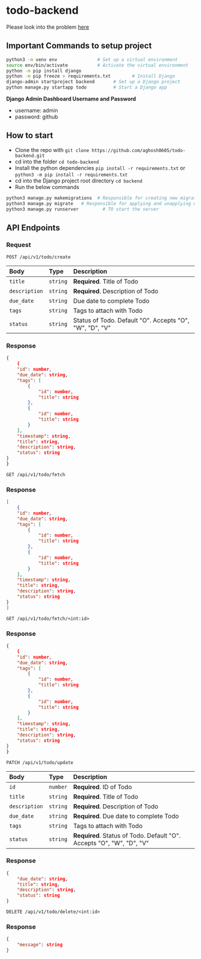 # todo-backend

Please look into the problem [here](./Problem.pdf)

## Important Commands to setup project

```bash
python3 -m venv env               # Set up a virtual environment
source env/bin/activate           #	Activate the virtual environment
python -m pip install django
python -m pip freeze > requirements.txt        # Install Django
django-admin startproject backend       # Set up a Django project
python manage.py startapp todo          # Start a Django app
```

**Django Admin Dashboard Username and Password**

- username: admin
- password: github

## How to start

- Clone the repo with `git clone https://github.com/aghosh0605/todo-backend.git`
- cd into the folder `cd todo-backend`
- Install the python dependencies `pip install -r requirements.txt` or `python3 -m pip install -r requirements.txt`
- cd into the Django project root directory `cd backend`
- Run the below commands

```bash
python3 manage.py makemigrations  # Responsible for creating new migrations based on the changes you have made to your models
python3 manage.py migrate   # Responsible for applying and unapplying migrations.
python3 manage.py runserver         # TO start the server
```

## API Endpoints

### Request

`POST /api/v1/todo/create`

| Body          | Type     | Description                                             |
| :------------ | :------- | :------------------------------------------------------ |
| `title`       | `string` | **Required**. Title of Todo                             |
| `description` | `string` | **Required**. Description of Todo                       |
| `due_date`    | `string` | Due date to complete Todo                               |
| `tags`        | `string` | Tags to attach with Todo                                |
| `status`      | `string` | Status of Todo. Default "O". Accepts "O", "W", "D", "V" |

### Response

```JSON
{
    {
    "id": number,
    "due_date": string,
    "tags": [
        {
            "id": number,
            "title": string
        },
        {
            "id": number,
            "title": string
        }
    ],
    "timestamp": string,
    "title": string,
    "description": string,
    "status": string
}
}
```

`GET /api/v1/todo/fetch`

### Response

```JSON
[
    {
    "id": number,
    "due_date": string,
    "tags": [
        {
            "id": number,
            "title": string
        },
        {
            "id": number,
            "title": string
        }
    ],
    "timestamp": string,
    "title": string,
    "description": string,
    "status": string
}
]
```

`GET /api/v1/todo/fetch/<int:id>`

### Response

```JSON
{
    {
    "id": number,
    "due_date": string,
    "tags": [
        {
            "id": number,
            "title": string
        },
        {
            "id": number,
            "title": string
        }
    ],
    "timestamp": string,
    "title": string,
    "description": string,
    "status": string
}
}
```

`PATCH /api/v1/todo/update`

| Body          | Type     | Description                                                           |
| :------------ | :------- | :-------------------------------------------------------------------- |
| `id`          | `number` | **Required**. ID of Todo                                              |
| `title`       | `string` | **Required**. Title of Todo                                           |
| `description` | `string` | **Required**. Description of Todo                                     |
| `due_date`    | `string` | **Required**. Due date to complete Todo                               |
| `tags`        | `string` | Tags to attach with Todo                                              |
| `status`      | `string` | **Required**. Status of Todo. Default "O". Accepts "O", "W", "D", "V" |

### Response

```JSON
{
    "due_date": string,
    "title": string,
    "description": string,
    "status": string
}
```

`DELETE /api/v1/todo/delete/<int:id>`

### Response

```JSON
{
    "message": string
}
```
